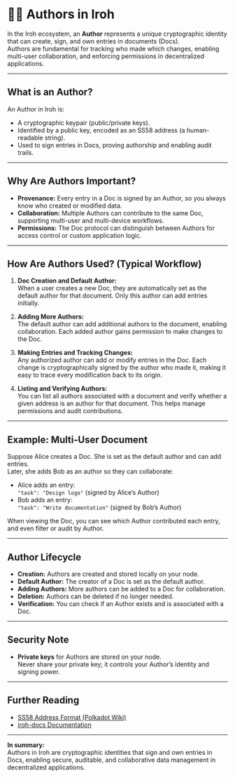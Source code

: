 # 🧑‍💼 Authors in Iroh

In the Iroh ecosystem, an **Author** represents a unique cryptographic identity that can create, sign, and own entries in documents (Docs).  
Authors are fundamental for tracking who made which changes, enabling multi-user collaboration, and enforcing permissions in decentralized applications.

---

## What is an Author?

An Author in Iroh is:
- A cryptographic keypair (public/private keys).
- Identified by a public key, encoded as an SS58 address (a human-readable string).
- Used to sign entries in Docs, proving authorship and enabling audit trails.

---

## Why Are Authors Important?

- **Provenance:** Every entry in a Doc is signed by an Author, so you always know who created or modified data.
- **Collaboration:** Multiple Authors can contribute to the same Doc, supporting multi-user and multi-device workflows.
- **Permissions:** The Doc protocol can distinguish between Authors for access control or custom application logic.

---

## How Are Authors Used? (Typical Workflow)

1. **Doc Creation and Default Author:**  
   When a user creates a new Doc, they are automatically set as the default author for that document. Only this author can add entries initially.

2. **Adding More Authors:**  
   The default author can add additional authors to the document, enabling collaboration. Each added author gains permission to make changes to the Doc.

3. **Making Entries and Tracking Changes:**  
   Any authorized author can add or modify entries in the Doc. Each change is cryptographically signed by the author who made it, making it easy to trace every modification back to its origin.

4. **Listing and Verifying Authors:**  
   You can list all authors associated with a document and verify whether a given address is an author for that document. This helps manage permissions and audit contributions.

---

## Example: Multi-User Document

Suppose Alice creates a Doc. She is set as the default author and can add entries.  
Later, she adds Bob as an author so they can collaborate:

- Alice adds an entry:  
  `"task": "Design logo"` (signed by Alice’s Author)
- Bob adds an entry:  
  `"task": "Write documentation"` (signed by Bob’s Author)

When viewing the Doc, you can see which Author contributed each entry, and even filter or audit by Author.

---

## Author Lifecycle

- **Creation:** Authors are created and stored locally on your node.
- **Default Author:** The creator of a Doc is set as the default author.
- **Adding Authors:** More authors can be added to a Doc for collaboration.
- **Deletion:** Authors can be deleted if no longer needed.
- **Verification:** You can check if an Author exists and is associated with a Doc.

---

## Security Note

- **Private keys** for Authors are stored on your node.  
  Never share your private key; it controls your Author’s identity and signing power.

---

## Further Reading

- [SS58 Address Format (Polkadot Wiki)](https://wiki.polkadot.network/docs/learn-accounts#ss58-address-format)
- [iroh-docs Documentation](https://docs.rs/iroh-docs/latest/iroh_docs/)

---

**In summary:**  
Authors in Iroh are cryptographic identities that sign and own entries in Docs, enabling secure, auditable, and collaborative data management in decentralized applications.